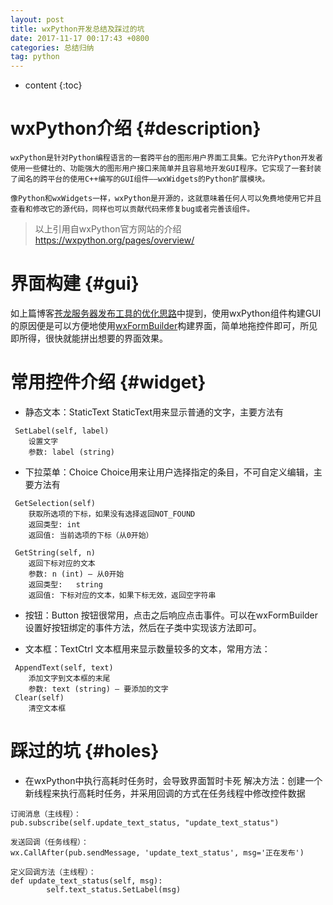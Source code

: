 ```yaml
---
layout: post
title: wxPython开发总结及踩过的坑
date: 2017-11-17 00:17:43 +0800
categories: 总结归纳
tag: python
---
```


* content
{:toc}



# wxPython介绍 {#description}
    wxPython是针对Python编程语言的一套跨平台的图形用户界面工具集。它允许Python开发者使用一些健壮的、功能强大的图形用户接口来简单并且容易地开发GUI程序。它实现了一套封装了闻名的跨平台的使用C++编写的GUI组件——wxWidgets的Python扩展模块。
    
    像Python和wxWidgets一样，wxPython是开源的，这就意味着任何人可以免费地使用它并且查看和修改它的源代码，同样也可以贡献代码来修复bug或者完善该组件。
> 以上引用自wxPython官方网站的介绍<https://wxpython.org/pages/overview/>

# 界面构建 {#gui}
如上篇博客[苍龙服务器发布工具的优化思路](http://192.168.2.118/wordpress/2017/11/03/%e8%8b%8d%e9%be%99%e6%9c%8d%e5%8a%a1%e5%99%a8%e5%8f%91%e5%b8%83%e5%b7%a5%e5%85%b7%e7%9a%84%e4%bc%98%e5%8c%96%e6%80%9d%e8%b7%af/)中提到，使用wxPython组件构建GUI的原因便是可以方便地使用[wxFormBuilder](https://github.com/wxFormBuilder/wxFormBuilder)构建界面，简单地拖控件即可，所见即所得，很快就能拼出想要的界面效果。

# 常用控件介绍 {#widget}
* 静态文本：StaticText
StaticText用来显示普通的文字，主要方法有
```
 SetLabel(self, label)
    设置文字
    参数:	label (string)
```

* 下拉菜单：Choice
Choice用来让用户选择指定的条目，不可自定义编辑，主要方法有
````
 GetSelection(self)
    获取所选项的下标，如果没有选择返回NOT_FOUND
    返回类型: int
    返回值: 当前选项的下标（从0开始）

 GetString(self, n)
    返回下标对应的文本
    参数:	n (int) – 从0开始
    返回类型:	string
    返回值: 下标对应的文本，如果下标无效，返回空字符串
````
* 按钮：Button
按钮很常用，点击之后响应点击事件。可以在wxFormBuilder设置好按钮绑定的事件方法，然后在子类中实现该方法即可。

* 文本框：TextCtrl
文本框用来显示数量较多的文本，常用方法：
```
 AppendText(self, text)
    添加文字到文本框的末尾
    参数:	text (string) – 要添加的文字
 Clear(self)
    清空文本框
```

# 踩过的坑 {#holes}
* 在wxPython中执行高耗时任务时，会导致界面暂时卡死
解决方法：创建一个新线程来执行高耗时任务，并采用回调的方式在任务线程中修改控件数据
```
订阅消息（主线程）：
pub.subscribe(self.update_text_status, "update_text_status")

发送回调（任务线程）：
wx.CallAfter(pub.sendMessage, 'update_text_status', msg='正在发布')

定义回调方法（主线程）：
def update_text_status(self, msg):
        self.text_status.SetLabel(msg)
```
